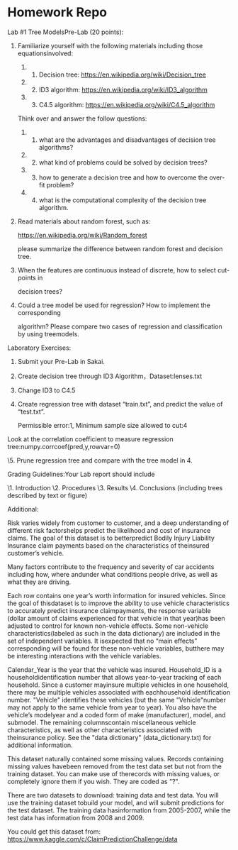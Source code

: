 # Homework Repo

Lab #1 Tree ModelsPre-Lab (20 points):

1. Familiarize yourself with the following materials including those equationsinvolved:

   1. 1)  Decision tree: https://en.wikipedia.org/wiki/Decision_tree
   2. 2)  ID3 algorithm: https://en.wikipedia.org/wiki/ID3_algorithm
   3. 3)  C4.5 algorithm: https://en.wikipedia.org/wiki/C4.5_algorithm

   Think over and answer the follow questions:

   1. 1)  what are the advantages and disadvantages of decision tree algorithms?
   2. 2)  what kind of problems could be solved by decision trees?
   3. 3)  how to generate a decision tree and how to overcome the over-fit problem?
   4. 4)  what is the computational complexity of the decision tree algorithm.

2. Read materials about random forest, such as:

   https://en.wikipedia.org/wiki/Random_forest

   please summarize the difference between random forest and decision tree.

3. When the features are continuous instead of discrete, how to select cut-points in

   decision trees?

4. Could a tree model be used for regression? How to implement the corresponding

   algorithm? Please compare two cases of regression and classification by using treemodels.

Laboratory Exercises:

1. Submit your Pre-Lab in Sakai.

2. Create decision tree through ID3 Algorithm，Dataset:lenses.txt

3. Change ID3 to C4.5

4. Create regression tree with dataset “train.txt”, and predict the value of “test.txt”.

   Permissible error:1, Minimum sample size allowed to cut:4

Look at the correlation coefficient to measure regression tree:numpy.corrcoef(pred,y,rowvar=0)

\5. Prune regression tree and compare with the tree model in 4.

Grading Guidelines:Your Lab report should include

\1. Introduction
\2. Procedures
\3. Results
\4. Conclusions (including trees described by text or figure)

Additional:

Risk varies widely from customer to customer, and a deep understanding of different risk factorshelps predict the likelihood and cost of insurance claims. The goal of this dataset is to betterpredict Bodily Injury Liability Insurance claim payments based on the characteristics of theinsured customer’s vehicle.

Many factors contribute to the frequency and severity of car accidents including how, where andunder what conditions people drive, as well as what they are driving.

Each row contains one year’s worth information for insured vehicles. Since the goal of thisdataset is to improve the ability to use vehicle characteristics to accurately predict insurance claimpayments, the response variable (dollar amount of claims experienced for that vehicle in that year)has been adjusted to control for known non-vehicle effects. Some non-vehicle characteristics(labeled as such in the data dictionary) are included in the set of independent variables. It isexpected that no “main effects” corresponding will be found for these non-vehicle variables, butthere may be interesting interactions with the vehicle variables.

Calendar_Year is the year that the vehicle was insured. Household_ID is a householdidentification number that allows year-to-year tracking of each household. Since a customer mayinsure multiple vehicles in one household, there may be multiple vehicles associated with eachhousehold identification number. "Vehicle" identifies these vehicles (but the same "Vehicle"number may not apply to the same vehicle from year to year). You also have the vehicle’s modelyear and a coded form of make (manufacturer), model, and submodel. The remaining columnscontain miscellaneous vehicle characteristics, as well as other characteristics associated with theinsurance policy. See the "data dictionary" (data_dictionary.txt) for additional information.

This dataset naturally contained some missing values. Records containing missing values havebeen removed from the test data set but not from the training dataset. You can make use of therecords with missing values, or completely ignore them if you wish. They are coded as "?".

There are two datasets to download: training data and test data. You will use the training dataset tobuild your model, and will submit predictions for the test dataset. The training data hasinformation from 2005-2007, while the test data has information from 2008 and 2009.

You could get this dataset from: https://www.kaggle.com/c/ClaimPredictionChallenge/data